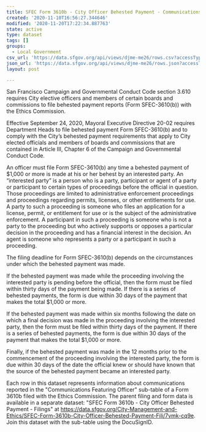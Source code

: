 ```yaml
---
title: SFEC Form 3610b - City Officer Behested Payment - Communications
created: '2020-11-10T16:56:27.344646'
modified: '2020-11-20T17:22:34.887763'
state: active
type: dataset
tags: []
groups:
  - Local Government
csv_url: 'https://data.sfgov.org/api/views/djme-me26/rows.csv?accessType=DOWNLOAD'
json_url: 'https://data.sfgov.org/api/views/djme-me26/rows.json?accessType=DOWNLOAD'
layout: post

---
```

San Francisco Campaign and Governmental Conduct Code section 3.610 requires City elective officers and members of certain boards and commissions to file behested payment reports (Form SFEC-3610(b)) with the Ethics Commission.

Effective September 24, 2020, Mayoral Executive Directive 20-02 requires Department Heads to file behested payment Form SFEC-3610(b) and to comply with the City’s behested payment requirements that apply to City elected officials and members of boards and commissions that are contained in Article III, Chapter 6 of the Campaign and Governmental Conduct Code.

An officer must file Form SFEC-3610(b) any time a behested payment of $1,000 or more is made at his or her behest by an interested party. An “interested party” is a person who is a party, participant or agent of a party or participant to certain types of proceedings before the official in question. Those proceedings are limited to administrative enforcement proceedings and proceedings regarding permits, licenses, or other entitlements for use. A party to such a proceeding is someone who files an application for a license, permit, or entitlement for use or is the subject of the administrative enforcement. A participant in such a proceeding is someone who is not a party to the proceeding but who actively supports or opposes a particular decision in the proceeding and has a financial interest in the decision. An agent is someone who represents a party or a participant in such a proceeding.

The filing deadline for Form SFEC-3610(b) depends on the circumstances under which the behested payment was made.

If the behested payment was made while the proceeding involving the interested party is pending before the official, then the form must be filed within thirty days of the payment being made. If there is a series of behested payments, the form is due within 30 days of the payment that makes the total $1,000 or more.

If the behested payment was made within six months following the date on which a final decision was made in the proceeding involving the interested party, then the form must be filed within thirty days of the payment. If there is a series of behested payments, the form is due within 30 days of the payment that makes the total $1,000 or more.

Finally, if the behested payment was made in the 12 months prior to the commencement of the proceeding involving the interested party, the form is due within 30 days of the date the official knew or should have known that the source of the behested payment became an interested party.

Each row in this dataset represents information about communications reported in the "Communications Featuring Officer" sub-table of a Form 3610b filed with the Ethics Commission. The parent filing and form data is available in a separate dataset: "SFEC Form 3610b - City Officer Behested Payment - Filings" at https://data.sfgov.org/City-Management-and-Ethics/SFEC-Form-3610b-City-Officer-Behested-Payment-Fili/7vmk-cq9e. Join this dataset with the sub-table using the DocuSignID.
